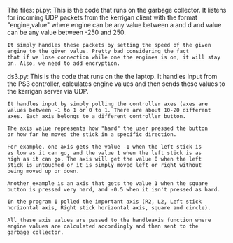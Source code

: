 The files:
pi.py:
	This is the code that runs on the garbage collector.
	It listens for incoming UDP packets from the kerrigan client with
	the format "engine,value" where engine can be any value
	between a and d and value can be any value between -250 and 250.
	
	It simply handles these packets by setting the speed of the given
	engine to the given value. Pretty bad considering the fact
	that if we lose connection while one the engines is on, it will stay
	on. Also, we need to add encryption.

ds3.py:
	This is the code that runs on the the laptop. It handles input
	from the PS3 controller, calculates engine values and then sends
	these values to the kerrigan server via UDP.

	It handles input by simply polling the controller axes (axes are
	values between -1 to 1 or 0 to 1. There are about 10-20 different
	axes. Each axis belongs to a different controller button.
	
	The axis value represents how "hard" the user pressed the button
	or how far he moved the stick in a specific direction.

	For example, one axis gets the value -1 when the left stick is
	as low as it can go, and the value 1 when the left stick is as
	high as it can go. The axis will get the value 0 when the left
	stick is untouched or it is simply moved left or right without
	being moved up or down.

	Another example is an axis that gets the value 1 when the square
	button is pressed very hard, and -0.5 when it isn't pressed as hard.

	In the program I polled the important axis (R2, L2, Left stick 
	horizontal axis, Right stick horizontal axis, square and circle).

	All these axis values are passed to the handleaxis function where
	engine values are calculated accordingly and then sent to the
	garbage collector.
